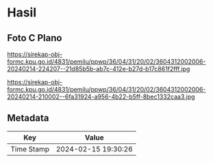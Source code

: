 # Hasil

## Foto C Plano

https://sirekap-obj-formc.kpu.go.id/4831/pemilu/ppwp/36/04/31/20/02/3604312002006-20240214-224207--21d85b5b-ab7c-412e-b27d-b17c861f2fff.jpg

https://sirekap-obj-formc.kpu.go.id/4831/pemilu/ppwp/36/04/31/20/02/3604312002006-20240214-210002--6fa31924-a956-4b22-b5ff-8bec1332caa3.jpg


## Metadata

| Key        | Value               |
| ---------- | ------------------- |
| Time Stamp | 2024-02-15 19:30:26 |



